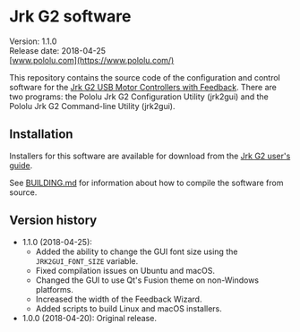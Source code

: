 # Jrk G2 software

Version: 1.1.0<br>
Release date: 2018-04-25<br>
[www.pololu.com](https://www.pololu.com/)

This repository contains the source code of the configuration and control software for
the [Jrk G2 USB Motor Controllers with Feedback](jrk).
There are two programs:
the Pololu Jrk G2 Configuration Utility (jrk2gui)
and the Pololu Jrk G2 Command-line Utility (jrk2gui).

## Installation

Installers for this software are available for download from the
[Jrk G2 user's guide][guide].

See [BUILDING.md](BUILDING.md) for information about how to compile the software
from source.

## Version history

- 1.1.0 (2018-04-25):
  - Added the ability to change the GUI font size using the
    `JRK2GUI_FONT_SIZE` variable.
  - Fixed compilation issues on Ubuntu and macOS.
  - Changed the GUI to use Qt's Fusion theme on non-Windows platforms.
  - Increased the width of the Feedback Wizard.
  - Added scripts to build Linux and macOS installers.
- 1.0.0 (2018-04-20): Original release.

[jrk]: https://www.pololu.com/jrk
[guide]: https://www.pololu.com/docs/0J73